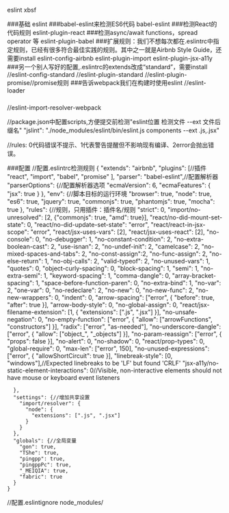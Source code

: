 eslint xbsf

###基础
eslint
###babel-eslint来检测ES6代码
babel-eslint
###检测React的代码规则
eslint-plugin-react
###检测async/await functions，spread operator 等
eslint-plugin-babel
###扩展规则：我们不想每次都在.eslintrc中指定规则，已经有很多符合最佳实践的规则。其中之一就是Airbnb Style Guide，还需要install
eslint-config-airbnb
eslint-plugin-import
eslint-plugin-jsx-a11y
###另一个别人写好的配置,.eslintrc的extends改成“standard”，需要install
//eslint-config-standard
//eslint-plugin-standard
//eslint-plugin-promise//promise规则
###告诉webpack我们在构建时使用eslint
//eslint-loader
###
//eslint-import-resolver-webpack

//package.json中配置scripts,方便提交前检测"eslint位置 检测文件 --ext 文件后缀名"
"jslint": "./node_modules/eslint/bin/eslint.js components --ext .js,.jsx"

//rules:
0代码错误不提示、1代表警告提醒但不影响现有编译、2error会抛出错误。

###配置
    //配置.eslintrc检测规则
    {
      "extends": "airbnb",
      "plugins": [//插件
        "react",
        "import",
        "babel",
        "promise"
      ],
      "parser": "babel-eslint",//配置解析器
      "parserOptions": {//配置解析器选项
        "ecmaVersion": 6,
        "ecmaFeatures": {
          "jsx": true
        }
      },
      "env": {//脚本目标的运行环境
        "browser": true,
        "node": true,
        "es6": true,
        "jquery": true,
        "commonjs": true,
        "phantomjs": true,
        "mocha": true
      },
      "rules": {//规则，只用插件：插件名/规则
        "strict": 0,
        "import/no-unresolved": [2, {"commonjs": true, "amd": true}],
        "react/no-did-mount-set-state": 0,
        "react/no-did-update-set-state": "error",
        "react/react-in-jsx-scope": "error",
        "react/jsx-uses-vars": [2],
        "react/jsx-uses-react": [2],
        "no-console": 0,
        "no-debugger": 1,
        "no-constant-condition": 2,
        "no-extra-boolean-cast": 2,
        "use-isnan": 2,
        "no-undef-init": 2,
        "camelcase": 2,
        "no-mixed-spaces-and-tabs": 2,
        "no-const-assign":2,
        "no-func-assign": 2,
        "no-else-return": 1,
        "no-obj-calls": 2,
        "valid-typeof": 2,
        "no-unused-vars": 1,
        "quotes": 0,
        "object-curly-spacing": 0,
        "block-spacing": 1,
        "semi": 1,
        "no-extra-semi": 1,
        "keyword-spacing": 1,
        "comma-dangle": 0,
        "array-bracket-spacing": 1,
        "space-before-function-paren": 0,
        "no-extra-bind": 1,
        "no-var": 2,
        "one-var": 0,
        "no-redeclare": 2,
        "no-new": 0,
        "no-new-func": 2,
        "no-new-wrappers": 0,
        "indent": 0,
        "arrow-spacing": ["error", { "before": true, "after": true }],
        "arrow-body-style": 0,
        "no-global-assign": 0,
        "react/jsx-filename-extension": [1, { "extensions": [".js", ".jsx"] }],
        "no-unsafe-negation": 0,
        "no-empty-function": ["error", { "allow": ["arrowFunctions", "constructors"] }],
        "radix": ["error", "as-needed"],
        "no-underscore-dangle": ["error", { "allow": ["object_", "_objects"] }],
        "no-param-reassign": ["error", { "props": false }],
        "no-alert": 0,
        "no-shadow": 0,
        "react/prop-types": 0,
        "global-require": 0,
        "max-len": ["error", 150],
        "no-unused-expressions": ["error", { "allowShortCircuit": true }],
        "linebreak-style": [0, "windows"],//Expected linebreaks to be 'LF' but found 'CRLF'
        "jsx-a11y/no-static-element-interactions": 0//Visible, non-interactive elements should not have mouse or keyboard event listeners

      },
      "settings": {//增加共享设置
        "import/resolver": {
          "node": {
            "extensions": [".js", ".jsx"]
          }
        }
      },
      "globals": {//全局变量
        "gon": true,
        "TShe": true,
        "pingpp": true,
        "pingppPc": true,
        "_MEIQIA": true,
        "fabric": true
      }
    }

//配置.eslintignore
node_modules/
